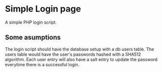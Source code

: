 # Simple Login page
A simple PHP login script.

## Some asumptions
The login script should have the database setup with a db users table. The users table would have the user's passwords hashed with a SHA512 algorithm. Each user entry will also have a salt entry to update the password everytime there is a successful login.

